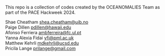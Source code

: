 This repo is a collection of codes created by the OCEANOMALIES Team as part of the PACE Hackweek 2024.

Shae Cheatham shea.cheatham@uib.no\
Paige Dillen pdillen@hawaii.edu  
Afonso Ferriera ambferreira@fc.ul.pt\
Yanna Alexia Fidai yfi@pml.ac.uk\
Matthew Kehrli mdkehrli@ucsd.edu\
Pricila Lange prilange@gmail.com
